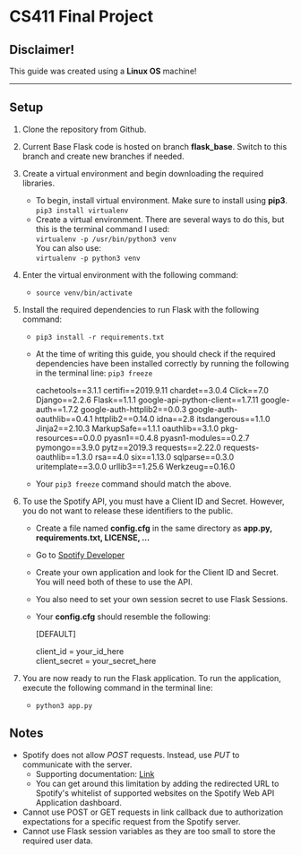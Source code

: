 # CS411 Final Project

## Disclaimer!
This guide was created using a **Linux OS** machine!

<hr>

## Setup

1. Clone the repository from Github.
2. Current Base Flask code is hosted on branch **flask_base**. Switch to this branch and create new branches if needed.
3. Create a virtual environment and begin downloading the required libraries.
    * To begin, install virtual environment. Make sure to install using **pip3**.
        `pip3 install virtualenv`
    * Create a virtual environment. There are several ways to do this, but this is the terminal command I used: <br />
            `virtualenv -p /usr/bin/python3 venv` <br />
        You can also use: <br />
            `virtualenv -p python3 venv`
4. Enter the virtual environment with the following command:
    *   `source venv/bin/activate`
5. Install the required dependencies to run Flask with the following command:
    *   `pip3 install -r requirements.txt`
    * At the time of writing this guide, you should check if the required dependencies have been installed correctly by running the following in the terminal line:
        `pip3 freeze`
    
        cachetools==3.1.1
        certifi==2019.9.11
        chardet==3.0.4
        Click==7.0
        Django==2.2.6
        Flask==1.1.1
        google-api-python-client==1.7.11
        google-auth==1.7.2
        google-auth-httplib2==0.0.3
        google-auth-oauthlib==0.4.1
        httplib2==0.14.0
        idna==2.8
        itsdangerous==1.1.0
        Jinja2==2.10.3
        MarkupSafe==1.1.1
        oauthlib==3.1.0
        pkg-resources==0.0.0
        pyasn1==0.4.8
        pyasn1-modules==0.2.7
        pymongo==3.9.0
        pytz==2019.3
        requests==2.22.0
        requests-oauthlib==1.3.0
        rsa==4.0
        six==1.13.0
        sqlparse==0.3.0
        uritemplate==3.0.0
        urllib3==1.25.6
        Werkzeug==0.16.0

    * Your `pip3 freeze` command should match the above.

6. To use the Spotify API, you must have a Client ID and Secret. However, you do not want to release these identifiers to the public.
    * Create a file named **config.cfg** in the same directory as **app.py, requirements.txt, LICENSE, ...**
    * Go to [Spotify Developer](https://developer.spotify.com/dashboard/applications)
    * Create your own application and look for the Client ID and Secret. You will need both of these to use the API.
    * You also need to set your own session secret to use Flask Sessions.
    * Your **config.cfg** should resemble the following:

        [DEFAULT]

        client_id = your_id_here <br />
        client_secret = your_secret_here <br />

7. You are now ready to run the Flask application. To run the application, execute the following command in the terminal line:
    *   `python3 app.py`

## Notes
* Spotify does not allow *POST* requests. Instead, use *PUT* to communicate with the server. 
    - Supporting documentation: [Link](https://stackoverflow.com/questions/46119001/swift-spotify-api-error-code-405-add-to-library)
    - You can get around this limitation by adding the redirected URL to Spotify's whitelist of supported websites on the Spotify Web API Application dashboard.
* Cannot use POST or GET requests in link callback due to authorization expectations for a specific request from the Spotify server.
* Cannot use Flask session variables as they are too small to store the required user data.
